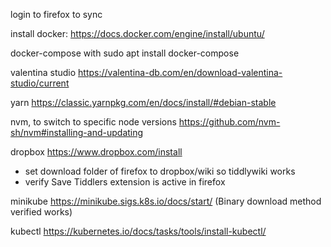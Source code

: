 login to firefox to sync

install docker:
https://docs.docker.com/engine/install/ubuntu/

docker-compose with
sudo apt  install docker-compose 

valentina studio
https://valentina-db.com/en/download-valentina-studio/current

yarn
https://classic.yarnpkg.com/en/docs/install/#debian-stable

nvm, to switch to specific node versions
https://github.com/nvm-sh/nvm#installing-and-updating

dropbox
https://www.dropbox.com/install
+ set download folder of firefox to dropbox/wiki so tiddlywiki works
+ verify Save Tiddlers extension is active in firefox

minikube
https://minikube.sigs.k8s.io/docs/start/
(Binary download method verified works)

kubectl
https://kubernetes.io/docs/tasks/tools/install-kubectl/
